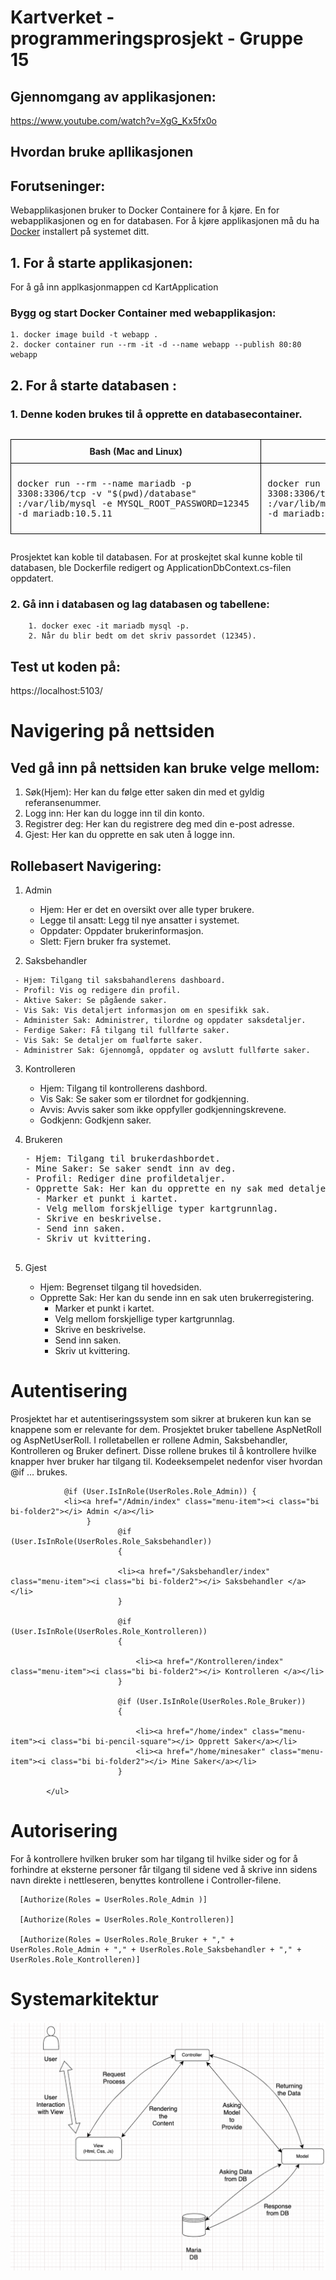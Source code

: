 # Kartverket - programmeringsprosjekt - Gruppe 15

## Gjennomgang av applikasjonen:

  https://www.youtube.com/watch?v=XgG_Kx5fx0o

## Hvordan bruke apllikasjonen 

## Forutseninger: ##

Webapplikasjonen bruker to Docker Containere for å kjøre.
En for webapplikasjonen og en for databasen. For å kjøre applikasjonen må du ha [Docker](https://www.docker.com/) installert på systemet ditt. 

## 1. For å starte applikasjonen: 

For å gå inn applkasjonmappen cd KartApplication 

### Bygg og start Docker Container med webapplikasjon: ###
   
    1. docker image build -t webapp . 
    2. docker container run --rm -it -d --name webapp --publish 80:80 webapp

## 2. For å starte databasen : 

 ### 1. Denne koden brukes til å opprette en databasecontainer.



<div style="width: 100%; overflow-x: auto;">
  <table style="width: 100%; border-collapse: collapse;">
    <thead>
      <tr>
        <th style="border: 1px solid black; padding: 10px; text-align: center; vertical-align: middle;">Bash (Mac and Linux)</th>
        <th style="border: 1px solid black; padding: 10px; text-align: center; vertical-align: middle;">Powershell (Windows)</th>
      </tr>
    </thead>
    <tbody>
      <tr>
        <td style="border: 1px solid black; padding: 10px; text-align: center; vertical-align: middle;">
          <pre style="text-align: left;">docker run --rm --name mariadb -p 
3308:3306/tcp -v "$(pwd)/database"
:/var/lib/mysql -e MYSQL_ROOT_PASSWORD=12345 
-d mariadb:10.5.11</pre>
        </td>
        <td style="border: 1px solid black; padding: 10px; text-align: center; vertical-align: middle;">
          <pre style="text-align: left;">docker run --rm --name mariadb -p 
3308:3306/tcp -v "%cd%\database"
:/var/lib/mysql -e MYSQL_ROOT_PASSWORD=12345 
-d mariadb:10.5.11</pre>
        </td>
      </tr>
    </tbody>
  </table>
</div>

     
 Prosjektet kan koble til databasen. For at proskejtet skal kunne koble til databasen, ble Dockerfile redigert og ApplicationDbContext.cs-filen  oppdatert. 

 ### 2. Gå inn i databasen og lag databasen og tabellene:
        1. docker exec -it mariadb mysql -p.
        2. Når du blir bedt om det skriv passordet (12345).

## Test ut koden på: 
   https://localhost:5103/
  
# Navigering på nettsiden

## Ved gå inn på nettsiden kan bruke velge mellom:
   1. Søk(Hjem): Her kan du følge etter saken din med et gyldig referansenummer.
   2. Logg inn: Her kan du logge inn til din konto.
   3. Registrer deg: Her kan du registrere deg med din e-post adresse.
   4. Gjest: Her kan du opprette en sak uten å logge inn.

## Rollebasert Navigering:
   1. Admin

      - Hjem: Her er det en oversikt over alle typer brukere. 
      - Legge til ansatt: Legg til nye ansatter i systemet.
      - Oppdater: Oppdater brukerinformasjon.
      - Slett: Fjern bruker fra systemet.

   2. Saksbehandler

     - Hjem: Tilgang til saksbahandlerens dashboard.
     - Profil: Vis og redigere din profil. 
     - Aktive Saker: Se pågående saker.
     - Vis Sak: Vis detaljert informasjon om en spesifikk sak.
     - Administer Sak: Administrer, tilordne og oppdater saksdetaljer.
     - Ferdige Saker: Få tilgang til fullførte saker.
     - Vis Sak: Se detaljer om fuølførte saker.
     - Administrer Sak: Gjennomgå, oppdater og avslutt fullførte saker.
  
  3. Kontrolleren
    
     - Hjem: Tilgang til kontrollerens dashbord.
     - Vis Sak: Se saker som er tilordnet for godkjenning.
     - Avvis: Avvis saker som ikke oppfyller godkjenningskrevene.
     - Godkjenn: Godkjenn saker.

  4. Brukeren
       <pre>
     - Hjem: Tilgang til brukerdashbordet.
     - Mine Saker: Se saker sendt inn av deg.
     - Profil: Rediger dine profildetaljer.
     - Opprette Sak: Her kan du opprette en ny sak med detaljer.
       - Marker et punkt i kartet.
       - Velg mellom forskjellige typer kartgrunnlag.
       - Skrive en beskrivelse.
       - Send inn saken.
       - Skriv ut kvittering.
       </pre>
  5. Gjest

     - Hjem: Begrenset tilgang til hovedsiden.
     - Opprette Sak: Her kan du sende inn en sak uten brukerregistering.
       - Marker et punkt i kartet.
       - Velg mellom forskjellige typer kartgrunnlag.
       - Skrive en beskrivelse.
       - Send inn saken.
       - Skriv ut kvittering.
# Autentisering 
  Prosjektet har et autentiseringssystem som sikrer at brukeren kun kan se knappene som er relevante for dem. 
Prosjektet bruker tabellene AspNetRoll og AspNetUserRoll. I rolletabellen er rollene Admin, Saksbehandler, Kontrolleren og Bruker definert. Disse rollene brukes til å kontrollere hvilke knapper hver bruker har tilgang til.
Kodeeksempelet nedenfor viser hvordan @if … brukes.
        
                @if (User.IsInRole(UserRoles.Role_Admin)) {
                <li><a href="/Admin/index" class="menu-item"><i class="bi bi-folder2"></i> Admin </a></li>
                     }
                            @if (User.IsInRole(UserRoles.Role_Saksbehandler))
                            {
                              
                            <li><a href="/Saksbehandler/index" class="menu-item"><i class="bi bi-folder2"></i> Saksbehandler </a></li>
                            }
                      
                            @if (User.IsInRole(UserRoles.Role_Kontrolleren))
                            {
        
                                <li><a href="/Kontrolleren/index" class="menu-item"><i class="bi bi-folder2"></i> Kontrolleren </a></li>
                            }
                            
                            @if (User.IsInRole(UserRoles.Role_Bruker))
                            {  
        
                                <li><a href="/home/index" class="menu-item"><i class="bi bi-pencil-square"></i> Opprett Saker</a></li>
                                <li><a href="/home/minesaker" class="menu-item"><i class="bi bi-folder2"></i> Mine Saker</a></li>
                            }
        
            </ul>
        
# Autorisering
  For å kontrollere hvilken bruker som har tilgang til hvilke sider og for å forhindre at eksterne personer får tilgang til sidene ved å skrive inn sidens navn direkte i nettleseren, benyttes kontrollene i Controller-filene.

      [Authorize(Roles = UserRoles.Role_Admin )]
     
      [Authorize(Roles = UserRoles.Role_Kontrolleren)]
     
      [Authorize(Roles = UserRoles.Role_Bruker + "," + UserRoles.Role_Admin + "," + UserRoles.Role_Saksbehandler + "," + UserRoles.Role_Kontrolleren)]
     

# Systemarkitektur 

![Diagram showing system architecture](wwwroot/images/Systemarkitektur.png) 



